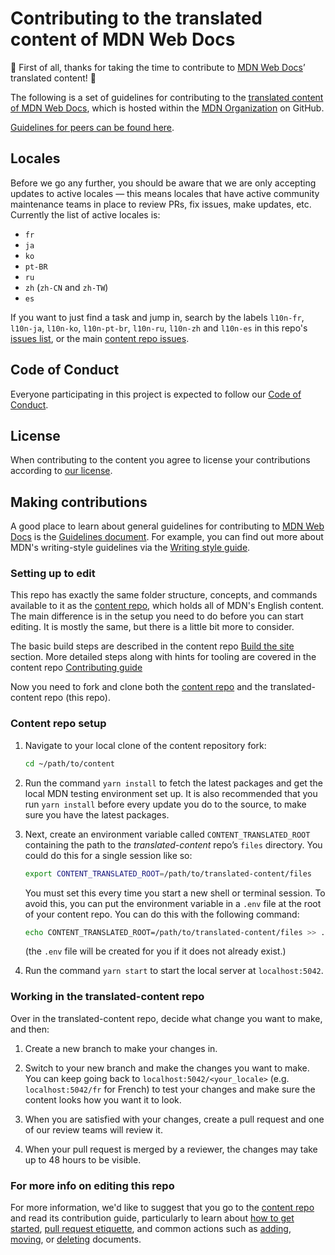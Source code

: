 # Contributing to the translated content of MDN Web Docs

:tada: First of all, thanks for taking the time to contribute to [MDN Web Docs](https://developer.mozilla.org)’ translated content! :tada:

The following is a set of guidelines for contributing to the [translated content of MDN Web Docs](https://github.com/mdn/translated-content), which is hosted within the [MDN Organization](https://github.com/mdn) on GitHub.

[Guidelines for peers can be found here](PEERS_GUIDELINES.md).

## Locales

Before we go any further, you should be aware that we are only accepting updates to active locales — this means locales that have active community maintenance teams in place to review PRs, fix issues, make updates, etc. Currently the list of active locales is:

- `fr`
- `ja`
- `ko`
- `pt-BR`
- `ru`
- `zh` (`zh-CN` and `zh-TW`)
- `es`

If you want to just find a task and jump in, search by the labels `l10n-fr`, `l10n-ja`, `l10n-ko`, `l10n-pt-br`, `l10n-ru`, `l10n-zh` and `l10n-es` in this repo's [issues list](https://github.com/mdn/translated-content/issues), or the main [content repo issues](https://github.com/mdn/content/issues).

## Code of Conduct

Everyone participating in this project is expected to follow our [Code of Conduct](CODE_OF_CONDUCT.md).

## License

When contributing to the content you agree to license your contributions according to [our license](LICENSE.md).

## Making contributions

A good place to learn about general guidelines for contributing to [MDN Web Docs](https://developer.mozilla.org) is the [Guidelines document](https://developer.mozilla.org/en-US/docs/MDN/Guidelines). For example, you can find out more about MDN's writing-style guidelines via the [Writing style guide](https://developer.mozilla.org/en-US/docs/MDN/Guidelines/Writing_style_guide).

### Setting up to edit

This repo has exactly the same folder structure, concepts, and commands available to it as the [content repo](https://github.com/mdn/content), which holds all of MDN's English content. The main difference is in the setup you need to do before you can start editing. It is mostly the same, but there is a little bit more to consider.

The basic build steps are described in the content repo [Build the site](https://github.com/mdn/content#build-the-site) section. More detailed steps along with hints for tooling are covered in the content repo [Contributing guide](https://github.com/mdn/content/blob/main/CONTRIBUTING.md)

Now you need to fork and clone both the [content repo](https://github.com/mdn/content) and the translated-content repo (this repo).

### Content repo setup

1. Navigate to your local clone of the content repository fork:

    ```bash
    cd ~/path/to/content
    ```

2. Run the command `yarn install` to fetch the latest packages and get the local MDN testing environment set up. It is also recommended that you run `yarn install` before every update you do to the source, to make sure you have the latest packages.

3. Next, create an environment variable called `CONTENT_TRANSLATED_ROOT` containing the path to the *translated-content* repo’s `files` directory. You could do this for a single session like so:

   ```bash
   export CONTENT_TRANSLATED_ROOT=/path/to/translated-content/files
   ```

   You must set this every time you start a new shell or terminal session. To avoid this, you can put the environment variable in a `.env` file at the root of your content repo. You can do this with the following command:

   ```bash
   echo CONTENT_TRANSLATED_ROOT=/path/to/translated-content/files >> .env
   ```

   (the `.env` file will be created for you if it does not already exist.)

4. Run the command `yarn start` to start the local server at `localhost:5042`.

### Working in the translated-content repo

Over in the translated-content repo, decide what change you want to make, and then:

1. Create a new branch to make your changes in.

2. Switch to your new branch and make the changes you want to make. You can keep going back to `localhost:5042/<your_locale>` (e.g. `localhost:5042/fr` for French) to test your changes and make sure the content looks how you want it to look.

3. When you are satisfied with your changes, create a pull request and one of our review teams will review it.

4. When your pull request is merged by a reviewer, the changes may take up to 48 hours to be visible.

### For more info on editing this repo

For more information, we'd like to suggest that you go to the [content repo](https://github.com/mdn/content) and read its contribution guide, particularly to learn about [how to get started](https://github.com/mdn/content/blob/main/CONTRIBUTING.md#getting-started), [pull request etiquette](https://github.com/mdn/content/blob/main/CONTRIBUTING.md#pull-request-etiquette), and common actions such as [adding](https://github.com/mdn/content/blob/main/CONTRIBUTING.md#adding-a-new-document), [moving](https://github.com/mdn/content/blob/main/CONTRIBUTING.md#moving-documents), or [deleting](https://github.com/mdn/content/blob/main/CONTRIBUTING.md#deleting-a-document) documents.
